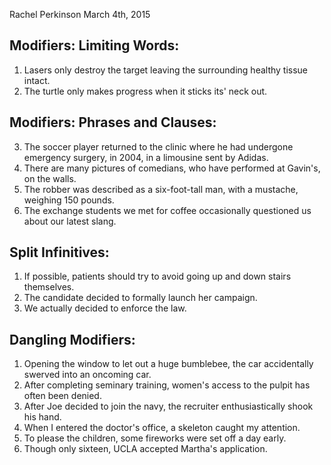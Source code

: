 Rachel Perkinson
March 4th, 2015
## Modifiers: Limiting Words:

1. Lasers only destroy the target leaving the surrounding healthy tissue intact.
2. The turtle only makes progress when it sticks its' neck out.

## Modifiers: Phrases and Clauses:

3. The soccer player returned to the clinic where he had undergone emergency surgery, in 2004, in a limousine sent by Adidas.
4. There are many pictures of comedians, who have performed at Gavin's, on the walls.
5. The robber was described as a six-foot-tall man, with a mustache, weighing 150 pounds.
6. The exchange students we met for coffee occasionally questioned us about our latest slang.

## Split Infinitives:

1. If possible, patients should try to avoid going up and down stairs themselves.
2. The candidate decided to formally launch her campaign.
3. We actually decided to enforce the law.

## Dangling Modifiers:

1. Opening the window to let out a huge bumblebee, the car accidentally swerved into an oncoming car.
2. After completing seminary training, women's access to the pulpit has often been denied.
3. After Joe decided to join the navy, the recruiter enthusiastically shook his hand.
4. When I entered the doctor's office, a skeleton caught my attention.
5. To please the children, some fireworks were set off a day early.
6. Though only sixteen, UCLA accepted Martha's application.